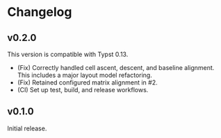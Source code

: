 # Changelog

## v0.2.0

This version is compatible with Typst 0.13.

- (Fix) Correctly handled cell ascent, descent, and baseline alignment. This includes a major layout model refactoring.
- (Fix) Retained configured matrix alignment in #2.
- (CI) Set up test, build, and release workflows.

## v0.1.0

Initial release.

